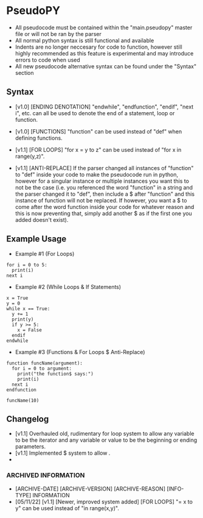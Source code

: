 # PseudoPY
- All pseudocode must be contained within the "main.pseudopy" master file or will not be ran by the parser
- All normal python syntax is still functional and available
- Indents are no longer neccesary for code to function, however still highly recommended as this feature is experimental and may introduce errors to code when used
- All new pseudocode alternative syntax can be found under the "Syntax" section

## Syntax
- [v1.0] [ENDING DENOTATION] "endwhile", "endfunction", "endif", "next i", etc. can all be used to denote the end of a statement, loop or function.

- [v1.0] [FUNCTIONS] "function" can be used instead of "def" when defining functions.

- [v1.1] [FOR LOOPS] "for x = y to z" can be used instead of "for x in range(y,z)".

- [v1.1] [ANTI-REPLACE] If the parser changed all instances of "function" to "def" inside your code to make the pseudocode run in python, however for a singular instance or multiple instances you want this to not be the case (i.e. you referenced the word "function" in a string and the parser changed it to "def", then include a $ after "function" and this instance of function will not be replaced. If however, you want a $ to come after the word function inside your code for whatever reason and this is now preventing that, simply add another $ as if the first one you added doesn't exist).

## Example Usage

- Example #1 (For Loops)
```
for i = 0 to 5:
  print(i)
next i
```

- Example #2 (While Loops & If Statements)
```
x = True
y = 0
while x == True:
  y += 1
  print(y)
  if y >= 5:
    x = False
  endif
endwhile
```

- Example #3 (Functions & For Loops $ Anti-Replace)
```
function funcName(argument):
  for i = 0 to argument:
    print("the function$ says:")
    print(i)
  next i
endfunction

funcName(10)
```

## Changelog
- [v1.1] Overhauled old, rudimentary for loop system to allow any variable to be the iterator and any variable or value to be the beginning or ending parameters.
- [v1.1] Implemented $ system to allow .
- 
### ARCHIVED INFORMATION
- [ARCHIVE-DATE] [ARCHIVE-VERSION] [ARCHIVE-REASON] [INFO-TYPE] INFORMATION 
- [05/11/22] [v1.1] [Newer, improved system added] [FOR LOOPS] "= x to y" can be used instead of "in range(x,y)".
